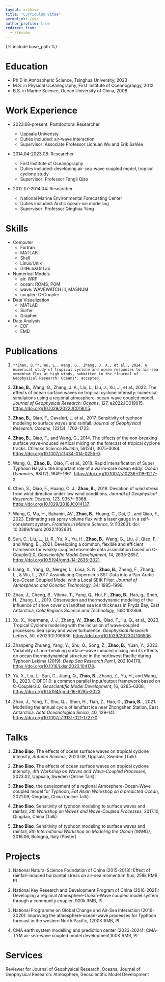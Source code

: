 ```yaml
---
layout: archive
title: "Curriculum Vitae"
permalink: /cv/
author_profile: true
redirect_from:
  - /resume
---
```


{% include base_path %}

Education
======
* Ph.D in Atmospheric Science, Tsinghua University, 2023
* M.S. in Physical Oceanography, First Institute of Oceanograpgy, 2012
* B.S. in Marine Science, Ocean University of China, 2008

Work Experience
======
* 2023.08-present: Postdoctoral Researcher
  * Uppsala Univeristy
  * Duties included: air-wave interaction
  * Supervisor: Associate Professor Lichuan Wu and Erik Sahlée
  
* 2014.04-2023.08: Researcher
  * First Institute of Oceanography
  * Duties included: developing air-sea-wave coupled model, tropical cyclone study
  * Supervisor: Professor Fangli Qiao

* 2012.07-2014.04: Researcher
  * National Marine Environmental Forecasting Center
  * Duties included: Arctic ocean-ice modelling
  * Supervisor: Professor Qinghua Yang
  
Skills
======
* Computer
  * Fortran
  * MATLAB
  * Shell
  * Linux/Unix
  * GitHub&GitLab
* Numerical Models
  * air: WRF
  * ocean: ROMS, POM
  * wave: WAVEWATCH III, MASNUM
  * coupler: C-Coupler
* Data Visualization
  * MATLAB
  * Surfer
  * Grapher
* Data Analysis
  * EOF
  * EMD
    

Publications
======
1.     **Zhao, B.**, Wu, L., Wang, G., Zhang, J. A., et al., 2024. A numerical study of tropical cyclone and ocean responses to air-sea momentum flux at high winds, submitted to the *Journal of Geophysical Research: Oceans*, accepted.

2.	**Zhao, B.**, Wang, G., Zhang, J. A., Liu, L., Liu, J., Xu, J., et al., 2022. The effects of ocean surface waves on tropical cyclone intensity: numerical simulations using a regional atmosphere-ocean-wave coupled model. *Journal of Geophysical Research: Oceans*, 127, e2022JC019015. https://doi.org/10.1029/2022JC019015.
   
3.	**Zhao, B.**, Qiao, F., Cavaleri, L. et al., 2017. Sensitivity of typhoon modeling to surface waves and rainfall. *Journal of Geophysical Research: Oceans*, 122(3), 1702-1723.
	
4.	**Zhao, B.**, Qiao, F., and Wang, G., 2014. The effects of the non-breaking surface wave-induced vertical mixing on the forecast of tropical cyclone tracks. *Chinese Science Bulletin*, 59(24), 3075-3084. https://doi.org/10.1007/s11434-014-0255-0.
  
5.	Wang, G., **Zhao, B.**, Qiao, F. et al., 2018. Rapid intensification of Super Typhoon Haiyan: the important role of a warm-core ocean eddy. *Ocean Dynamics*, 68(12), 1649-1661. https://doi.org/10.1007/s10236-018-1217-x.
	
6.	Chen, S., Qiao, F., Huang, C. J., **Zhao, B.**, 2018. Deviation of wind stress from wind direction under low wind conditions. *Journal of Geophysical Research: Oceans*, 123, 9357– 9368. https://doi.org/10.1029/2018JC014137.
	
7.	Wang, G, Ma, H., Babanin, AV., **Zhao, B.**, Huang, C., Dai, D., and Qiao, F., 2023. Estimating sea spray volume flux with a laser gauge in a self-consistent system. *Frontiers in Marine Science*, 9:1102631. doi: 10.3389/fmars.2022.1102631.
    
8.	Sun, C., Liu, L., Li, R., Yu, X., Yu, H., **Zhao, B.**, Wang, G., Liu, J., Qiao, F., and Wang, B., 2021. Developing a common, flexible and efficient framework for weakly coupled ensemble data assimilation based on C-Coupler2.0, *Geoscientific Model Development*, 14, 2635-2657, https://doi.org/10.5194/gmd-14-2635-2021.
    
9.	Liang, X., Yang, Q., Nerger, L., Losa, S. N., **Zhao, B.**, Zheng, F., Zhang, L., & Wu, L., 2017. Assimilating Copernicus SST Data into a Pan-Arctic Ice–Ocean Coupled Model with a Local SEIK Filter. *Journal of Atmospheric and Oceanic Technology*, 34: 1985–1999.
    
10.	Zhao, J., Cheng, B., Vihma, T., Yang, Q., Hui, F., **Zhao, B.**, Hao, g., Shen, H., Zhang, L., 2019. Observation and thermodynamic modeling of the influence of snow cover on landfast sea ice thickness in Prydz Bay, East Antarctica, *Cold Regions Science and Technology*, 168: 102869.
    
11.	Xu, X., Voermans, J. J., Zhang, W., **Zhao, B.**, Qiao, F., liu, Q., et al., 2023. Tropical Cyclone modeling with the inclusion of wave-coupled processes: Sea spray and wave turbulence. *Geophysical Research Letters*, 50, e2023GL106536. https://doi.org/10.1029/2023GL106536.

12.	Zhanpeng Zhuang, Yang, Y., Shu, Q., Song, Z., **Zhao, B.**, Yuan, Y., 2023. Variability of non-breaking surface-wave induced mixing and its effects on ocean thermodynamical structure in the northwest Pacific during Typhoon Lekima (2019). *Deep Sea Research Part I*, 202,104178, https://doi.org/10.1016/j.dsr.2023.104178.

13.	Yu, X., Liu, L., Sun, C., Jiang, Q., **Zhao, B.**, Zhang, Z., Yu, H., and Wang, B., 2023. CIOFC1.0: a common parallel input/output framework based on C-Coupler2.0, *Geoscientific Model Development*, 16, 6285–6308, https://doi.org/10.5194/gmd-16-6285-2023.

14.	Zhao, J., Yang, T., Shu, Q.，Shen, H., Tian, Z., Hao, G., **Zhao, B.**., 2021. Modelling the annual cycle of landfast ice near Zhongshan Station, East Antarctica. *Acta Oceanologica Sinica*, 40, 129–141. https://doi.org/10.1007/s13131-021-1727-0.

  
Talks
======
1. **Zhao Biao**, The effects of ocean surface waves on tropical cyclone intensity, *Autumn Seminar*, 2023.08, Uppsala, Sweden (Talk).
   
2.  **Zhao Biao**, The effects of ocean surface waves on tropical cyclone intensity, *4th Workshop on Waves and Wave-Coupled Processes*, 2023.02, Uppsala, Sweden (Online Talk).
  
3. **Zhao Biao**, the development of a regional Atmosphere-Ocean-Wave coupled model for Typhoon, *Eat Asian Workshop on a predicted Ocean*, 2021.09, Qingdao, China (online Talk).
  
4. **Zhao Biao**, Sensitivity of typhoon modeling to surface waves and rainfall, *2th Workshop on Waves and Wave-Coupled Processes*, 2017.10, Qingdao, China (Talk).
  
5. **Zhao Biao**, Sensitivity of typhoon modeling to surface waves and rainfall, *8th International Workshop on Modeling the Ocean (IWMO)*, 2016.06, Bologna, Italy (Poster).

  
Projects
======
1.	National Natural Science Foundation of China (2015-2018): Effect of rainfall-induced horizontal stress on air-sea momentum flux, 258k RMB, PI
   
2.	National Key Research and Development Program of China (2016-2021): Developing a regional Atmosphere-Ocean-Wave coupled model system through a community coupler, 900k RMB, PI
	
3.	National Programme on Global Change and Air-Sea Interaction (2016-2020): Improving the atmosphere-ocean-wave processes for Typhoon forecast in the western North Pacific, 1200K RMB, PI
	
4.	CMA earth system modelling and prediction center (2023-2024): CMA-TYM air-sea-wave coupled model development,100K RMB, PI


Services
======
Reviewer for Journal of Geophysical Research: Oceans, Journal of Geophysical Research: Atmosphere, Geoscientific Model Development

